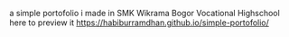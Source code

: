 a simple portofolio i made in SMK Wikrama Bogor Vocational Highschool
here to preview it https://habiburramdhan.github.io/simple-portofolio/
